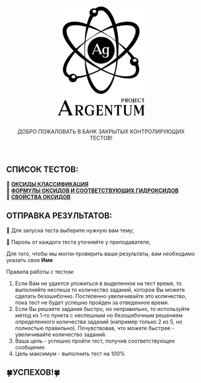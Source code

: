 <!-- PROJECT LOGO -->
<br />
<div align="center">
    <img src="images/Logo.png" alt="Logo" width="230" height="290">
    <br />
    <br />
  <p align="center">
      
ДОБРО ПОЖАЛОВАТЬ В БАНК ЗАКРЫТЫХ КОНТРОЛИРУЮЩИХ ТЕСТОВ!
    <br />
    <br />
    <br />
  </p>
</div>

## СПИСОК ТЕСТОВ:
🔶 **[ОКСИДЫ КЛАССИФИКАЦИЯ](https://argentumpj.github.io/5MOxide/)**  
🔶 **[ФОРМУЛЫ ОКСИДОВ И СООТВЕТСТВУЮЩИХ ГИДРОКСИДОВ](https://argentumpj.github.io/5MHydroxide/)**  
🔶 **[СВОЙСТВА ОКСИДОВ](https://argentumpj.github.io/5MSalt/)**

## ОТПРАВКА РЕЗУЛЬТАТОВ:

🧠 Для запуска теста выберите нужную вам тему;  
  
📝 Пароль от каждого теста уточняйте у преподавателя;
  
Для того, чтобы мы могли проверить ваши результаты, вам необходимо указать свое **Имя**
  
Правила работы с тестом:
  
1) Если Вам не удается уложиться в выделенное на тест время, то выполняйте неспеша то количество заданий, которое Вы можете сделать безошибочно. Постепенно увеличивайте это количество, пока тест не будет успешно пройден за отведенное время.
2) Если Вы решаете задания быстро, но неправильно, то используйте метод из 1-го пункта с неспешным но безошибочным решением определенного количества заданий (например только 2 из 5, но полностью правильно). Почувствовав, что можете быстрее - увеличивайте количество заданий.
3) Ваша цель - успешно пройти тест, получив соответствующее сообщение.
4) Цель максимум - выполнить тест на 100%
  
## 🍀УСПЕХОВ!🍀
